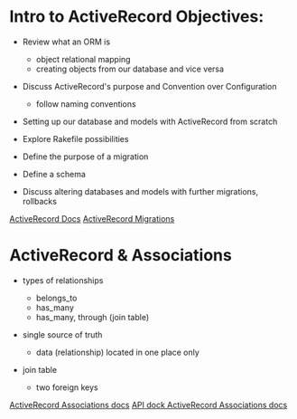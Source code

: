 # Intro to ActiveRecord Objectives:

- Review what an ORM is
   - object relational mapping
   - creating objects from our database and vice versa

- Discuss ActiveRecord's purpose and Convention over Configuration
   - follow naming conventions

- Setting up our database and models with ActiveRecord from scratch
- Explore Rakefile possibilities
- Define the purpose of a migration
- Define a schema
- Discuss altering databases and models with further migrations, rollbacks

[ActiveRecord Docs](https://guides.rubyonrails.org/active_record_basics.html)
[ActiveRecord Migrations](https://guides.rubyonrails.org/active_record_migrations.html)

# ActiveRecord & Associations

- types of relationships
    - belongs_to
    - has_many
    - has_many, through (join table)

- single source of truth
    - data (relationship) located in one place only

- join table
    - two foreign keys

[ActiveRecord Associations docs](https://guides.rubyonrails.org/association_basics.html)
[API dock ActiveRecord Associations docs](https://apidock.com/rails/ActiveRecord/Associations/ClassMethods)
